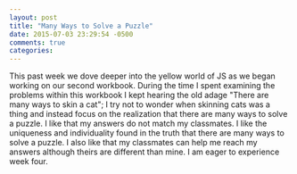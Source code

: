 ```yaml
---
layout: post
title: "Many Ways to Solve a Puzzle"
date: 2015-07-03 23:29:54 -0500
comments: true
categories: 
---
```

This past week we dove deeper into the yellow world of JS as we began working on our second workbook. During the time I spent examining the problems within this workbook I kept hearing the old adage "There are many ways to skin a cat"; I try not to wonder when skinning cats was a thing and instead focus on the realization that there are many ways to solve a puzzle. I like that my answers do not match my classmates. I like the uniqueness and individuality found in the truth that there are many ways to solve a puzzle. I also like that my classmates can help me reach my answers although theirs are different than mine. I am eager to experience week four.